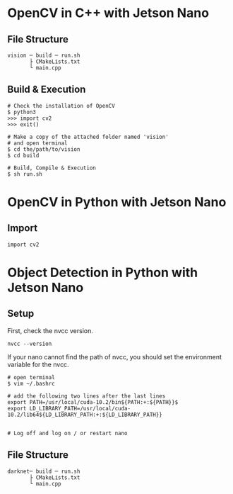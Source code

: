 # OpenCV in C++ with Jetson Nano
## File Structure
```
vision ─ build ─ run.sh
       ├ CMakeLists.txt
       └ main.cpp
```

## Build & Execution
```
# Check the installation of OpenCV
$ python3
>>> import cv2
>>> exit()

# Make a copy of the attached folder named 'vision'
# and open terminal
$ cd the/path/to/vision
$ cd build

# Build, Compile & Execution 
$ sh run.sh
```



# OpenCV in Python with Jetson Nano
## Import
```
import cv2
```


# Object Detection in Python with Jetson Nano

## Setup

First, check the nvcc version.
```shell
nvcc --version
```

If your nano cannot find the path of nvcc, you should set the environment variable for the nvcc.
```shell
# open terminal
$ vim ~/.bashrc

# add the following two lines after the last lines
export PATH=/usr/local/cuda-10.2/bin${PATH:+:${PATH}}$ 
export LD_LIBRARY_PATH=/usr/local/cuda-10.2/lib64${LD_LIBRARY_PATH:+:${LD_LIBRARY_PATH}}


# Log off and log on / or restart nano
```

## File Structure
```
darknet─ build ─ run.sh
       ├ CMakeLists.txt
       └ main.cpp

```
